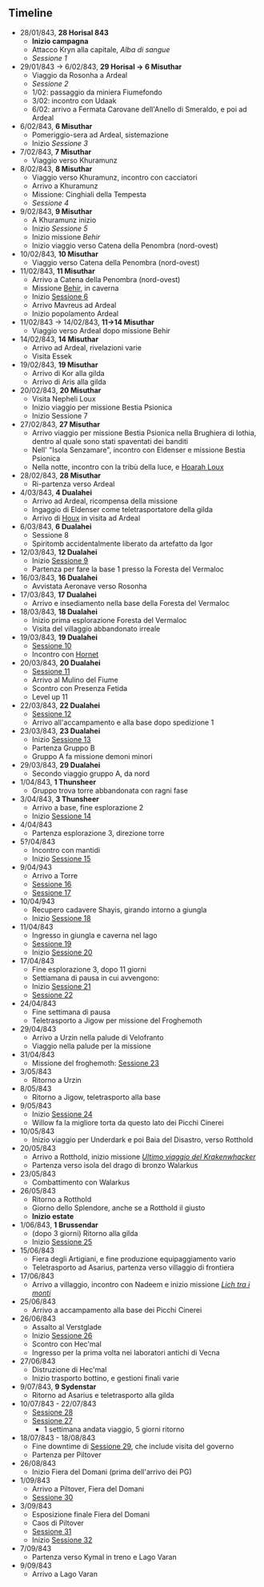 ## Timeline

* 28/01/843, **28 Horisal 843**
	* **Inizio campagna**
	* Attacco Kryn alla capitale, *Alba di sangue*
	* *Sessione 1*
* 29/01/843 -> 6/02/843, **29 Horisal -> 6 Misuthar**
	* Viaggio da Rosonha a Ardeal
	* *Sessione 2*
	* 1/02: passaggio da miniera Fiumefondo
	* 3/02: incontro con Udaak
	* 6/02: arrivo a Fermata Carovane dell'Anello di Smeraldo, e poi ad Ardeal
* 6/02/843, **6 Misuthar**
	* Pomeriggio-sera ad Ardeal, sistemazione
	* Inizio *Sessione 3*
* 7/02/843, **7 Misuthar**
	* Viaggio verso Khuramunz
* 8/02/843, **8 Misuthar**
	* Viaggio verso Khuramunz, incontro con cacciatori
	* Arrivo a Khuramunz
	* Missione: Cinghiali della Tempesta
	* *Sessione 4*
* 9/02/843, **9 Misuthar**
	* A Khuramunz inizio
	* Inizio *Sessione 5*
	* Inizio missione *Behir*
	* Inizio viaggio verso Catena della Penombra (nord-ovest)
* 10/02/843, **10 Misuthar**
	* Viaggio verso Catena della Penombra (nord-ovest)
* 11/02/843, **11 Misuthar**
	* Arrivo a Catena della Penombra (nord-ovest)
	* Missione [Behir](/xho/quest#behir), in caverna
	* Inizio [Sessione 6](/xho/sessioni#sessione-6)
	* Arrivo Mavreus ad Ardeal
	* Inizio popolamento Ardeal
* 11/02/843 -> 14/02/843, **11->14 Misuthar**
	* Viaggio verso Ardeal dopo missione Behir
* 14/02/843, **14 Misuthar**
	* Arrivo ad Ardeal, rivelazioni varie
	* Visita Essek
* 19/02/843, **19 Misuthar**
	* Arrivo di Kor alla gilda
	* Arrivo di Aris alla gilda
* 20/02/843, **20 Misuthar**
	* Visita Nepheli Loux
	* Inizio viaggio per missione Bestia Psionica
	* Inizio Sessione 7
* 27/02/843, **27 Misuthar**
	* Arrivo viaggio per missione Bestia Psionica nella Brughiera di Iothia, dentro al quale sono stati spaventati dei banditi
	* Nell' "Isola Senzamare", incontro con Eldenser e missione Bestia Psionica
	* Nella notte, incontro con la tribù della luce, e [Hoarah Loux](npc#hoarah-loux)
* 28/02/843, **28 Misuthar**
	* Ri-partenza verso Ardeal
* 4/03/843, **4 Dualahei**
	* Arrivo ad Ardeal, ricompensa della missione
	* Ingaggio di Eldenser come teletrasportatore della gilda
	* Arrivo di [Houx](npc#houx-frestynn) in visita ad Ardeal
* 6/03/843, **6 Dualahei**
	* Sessione 8
	* Spiritomb accidentalmente liberato da artefatto da Igor
* 12/03/843, **12 Dualahei**
	* Inizio [Sessione 9](/xho/sessioni#sessione-9-il-villaggio-lungo-il-fiume)
	* Partenza per fare la base 1 presso la Foresta del Vermaloc
* 16/03/843, **16 Dualahei**
	* Avvistata Aeronave verso Rosonha
* 17/03/843, **17 Dualahei**
	* Arrivo e insediamento nella base della Foresta del Vermaloc
* 18/03/843, **18 Dualahei**
	* Inizio prima esplorazione Foresta del Vermaloc
	* Visita del villaggio abbandonato irreale
* 19/03/843, **19 Dualahei**
	* [Sessione 10](/xho/sessioni#sessione-10-soli-con-chi-è-solo)
	* Incontro con [Hornet](npc#hornet)
* 20/03/843, **20 Dualahei**
	* [Sessione 11](/xho/sessioni#sessione-11-jurassic-watermill)
	* Arrivo al Mulino del Fiume
	* Scontro con Presenza Fetida
	* Level up 11
* 22/03/843, **22 Dualahei**
	* [Sessione 12](/xho/sessioni#sessione-12-interludio-shopping-sogni-particolari)
	* Arrivo all'accampamento e alla base dopo spedizione 1
* 23/03/843, **23 Dualahei**
	* Inizio [Sessione 13](/xho/sessioni#sessione-13-nebbie-nebulose)
	* Partenza Gruppo B
	* Gruppo A fa missione demoni minori
* 29/03/843, **29 Dualahei**
	* Secondo viaggio gruppo A, da nord 
* 1/04/843, **1 Thunsheer**
	* Gruppo trova torre abbandonata con ragni fase
* 3/04/843, **3 Thunsheer**
	* Arrivo a base, fine esplorazione 2
	* Inizio [Sessione 14](/xho/sessioni#sessione-14-lame-sugli-alberi)
* 4/04/843
	* Partenza esplorazione 3, direzione torre
* 5?/04/843
	* Incontro con mantidi
	* Inizio [Sessione 15](/xho/sessioni#sessione-15-nebbia-sui-monti)
* 9/04/943
	* Arrivo a Torre
	* [Sessione 16](/xho/sessioni#sessione-16-shayis-di-hellfire)
	* [Sessione 17](/xho/sessioni#sessione-17-lo-studioso-e-il-burattinaio)
* 10/04/943
	* Recupero cadavere Shayis, girando intorno a giungla	
	* Inizio [Sessione 18](/xho/sessioni#sessione-18-occhi-nella-giungla)
* 11/04/843
	* Ingresso in giungla e caverna nel lago
	* [Sessione 19](/xho/sessioni#sessione-19-la-forza-del-sentimento)
	* Inizio [Sessione 20](/xho/sessioni#sessione-20-mens-sana)
* 17/04/843
	* Fine esplorazione 3, dopo 11 giorni
	* Settiamana di pausa in cui avvengono:
	* Inizio [Sessione 21](/xho/sessioni#sessione-21-la-marcia-di-urzin)
	* [Sessione 22](/xho/sessioni#sessione-22-cyber-vs-demon)
* 24/04/843
	* Fine settimana di pausa
	* Teletrasporto a Jigow per missione del Froghemoth
* 29/04/843
	* Arrivo a Urzin nella palude di Velofranto
	* Viaggio nella palude per la missione
* 31/04/843
	* Missione del froghemoth: [Sessione 23](/xho/sessioni#sessione-23-anfibi-sgraditi)
* 3/05/843
	* Ritorno a Urzin
* 8/05/843
	* Ritorno a Jigow, teletrasporto alla base
* 9/05/843
	* Inizio [Sessione 24](/xho/sessioni#sessione-24-ultimo-viaggio-del-krakenwhacker)
	* Willow fa la migliore torta da questo lato dei Picchi Cinerei
* 10/05/843
	* Inizio viaggio per Underdark e poi Baia del Disastro, verso Rotthold
* 20/05/843
	* Arrivo a Rotthold, inizio missione [*Ultimo viaggio del Krakenwhacker*](/xho/quest#ultimo-viaggio-del-krakenwhacker)
	* Partenza verso isola del drago di bronzo Walarkus
* 23/05/843
	* Combattimento con Walarkus
* 26/05/843
	* Ritorno a Rotthold
	* Giorno dello Splendore, anche se a Rotthold il giusto
	* **Inizio estate**
* 1/06/843, **1 Brussendar**
	* (dopo 3 giorni) Ritorno alla gilda
	* Inizio [Sessione 25](/xho/sessioni#sessione-25-assalto-alla-valle-oscura)
* 15/06/843
	* Fiera degli Artigiani, e fine produzione equipaggiamento vario
	* Teletrasporto ad Asarius, partenza verso villaggio di frontiera
* 17/06/843
	* Arrivo a villaggio, incontro con Nadeem e inizio missione [*Lich tra i monti*](/xho/quest#lich-tra-i-monti)
* 25/06/843
	* Arrivo a accampamento alla base dei Picchi Cinerei
* 26/06/843
	* Assalto al Verstglade
	* Inizio [Sessione 26](/xho/sessioni#sessione-26)
	* Scontro con Hec'mal
	* Ingresso per la prima volta nei laboratori antichi di Vecna
* 27/06/843
	* Distruzione di Hec'mal
	* Inizio trasporto bottino, e gestioni finali varie
* 9/07/843, **9 Sydenstar**
	* Ritorno ad Asarius e teletrasporto alla gilda
* 10/07/843 - 22/07/843
	* [Sessione 28](/xho/sessioni#sessione-28)
	* [Sessione 27](/xho/sessioni#sessione-27)
		* 1 settimana andata viaggio, 5 giorni ritorno
* 18/07/843 - 18/08/843
	* Fine downtime di [Sessione 29](/xho/sessioni#sessione-29), che include visita del governo
	* Partenza per Piltover
* 26/08/843
	* Inizio Fiera del Domani (prima dell'arrivo dei PG)
* 1/09/843
	* Arrivo a Piltover, Fiera del Domani
	* [Sessione 30](/xho/sessioni#sessione-30)
* 3/09/843
	* Esposizione finale Fiera del Domani
	* Caos di Piltover
	* [Sessione 31](/xho/sessioni#sessione-31)
	* Inizio [Sessione 32](/xho/sessioni#sessione-32)
* 7/09/843
	* Partenza verso Kymal in treno e Lago Varan
* 9/09/843
	* Arrivo a Lago Varan